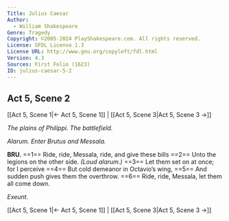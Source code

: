 ```yaml
---
Title: Julius Caesar
Author: 
  - William Shakespeare
Genre: Tragedy
Copyright: ©2005-2024 PlayShakespeare.com. All rights reserved.
License: GFDL License 1.3
License URL: http://www.gnu.org/copyleft/fdl.html
Version: 4.3
Sources: First Folio (1623)
ID: julius-caesar-5-2
---
```


## Act 5, Scene 2
[[Act 5, Scene 1|← Act 5, Scene 1]] | [[Act 5, Scene 3|Act 5, Scene 3 →]]

*The plains of Philippi. The battlefield.*

*Alarum. Enter Brutus and Messala.*

**BRU.**
==1== Ride, ride, Messala, ride, and give these bills
==2== Unto the legions on the other side.
*(Loud alarum.)*
==3== Let them set on at once; for I perceive
==4== But cold demeanor in Octavio’s wing,
==5== And sudden push gives them the overthrow.
==6== Ride, ride, Messala, let them all come down.

*Exeunt.*

[[Act 5, Scene 1|← Act 5, Scene 1]] | [[Act 5, Scene 3|Act 5, Scene 3 →]]